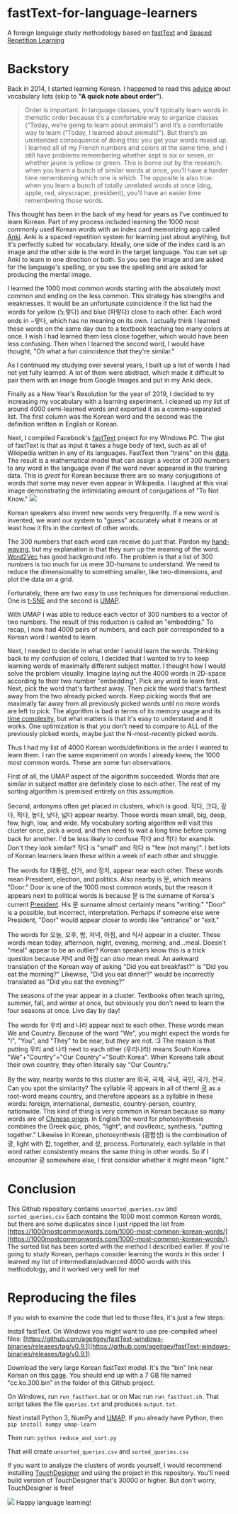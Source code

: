 [//]: # (For development of this README.md, use http://markdownlivepreview.com/)

# fastText-for-language-learners
A foreign language study methodology based on [fastText](https://github.com/facebookresearch/fastText) and [Spaced Repetition Learning](https://en.wikipedia.org/wiki/Spaced_repetition)

# Backstory
Back in 2014, I started learning Korean. I happened to read this [advice](https://blog.fluent-forever.com/base-vocabulary-list/) about vocabulary lists (skip to **"A quick note about order"**).

> Order is important. In language classes, you’ll typically learn words in thematic order because it’s a comfortable way to organize classes (“Today, we’re going to learn about animals!”) and it’s a comfortable way to learn (“Today, I learned about animals!”). But there’s an unintended consequence of doing this: you get your words mixed up. I learned all of my French numbers and colors at the same time, and I still have problems remembering whether sept is six or seven, or whether jaune is yellow or green. This is borne out by the research: when you learn a bunch of similar words at once, you’ll have a harder time remembering which one is which. The opposite is also true: when you learn a bunch of totally unrelated words at once (dog, apple, red, skyscraper, president), you’ll have an easier time remembering those words.

This thought has been in the back of my head for years as I've continued to learn Korean. Part of my process included learning the 1000 most commonly used Korean words with an index card memorizing app called [Anki](https://apps.ankiweb.net/). Anki is a spaced repetition system for learning just about anything, but it's perfectly suited for vocabulary. Ideally, one side of the index card is an image and the other side is the word in the target language. You can set up Anki to learn in one direction or both. So you see the image and are asked for the language's spelling, or you see the spelling and are asked for producing the mental image.

I learned the 1000 most common words starting with the absolutely most common and ending on the less common. This strategy has strengths and weaknesses. It would be an unfortunate coincidence if the list had the words for yellow (노랗다) and blue (파랗다) close to each other. Each word ends in ~랗다, which has no meaning on its own. I actually think I learned these words on the same day due to a textbook teaching too many colors at once. I wish I had learned them less close together, which would have been less confusing. Then when I learned the second word, I would have thought, "Oh what a fun coincidence that they're similar."

As I continued my studying over several years, I built up a list of words I had not yet fully learned. A lot of them were abstract, which made it difficult to pair them with an image from Google Images and put in my Anki deck.

Finally as a New Year's Resolution for the year of 2019, I decided to try increasing my vocabulary with a learning experiment. I cleaned up my list of around 4000 semi-learned words and exported it as a comma-separated list. The first column was the Korean word and the second was the definition written in English or Korean.

Next, I compiled Facebook's [fastText](https://fasttext.cc/) project for my Windows PC. The gist of fastText is that as input it takes a huge body of text, such as all of Wikipedia written in any of its languages. FastText then "trains" on this [data](https://fasttext.cc/docs/en/crawl-vectors.html). The result is a mathematical model that can assign a vector of 300 numbers to any word in the language even if the word never appeared in the training data. This is *great* for Korean because there are so many conjugations of words that some may never even appear in Wikipedia. I laughed at this viral image demonstrating the intimidating amount of conjugations of "To Not Know."
![](images/dont_know.jpg)

Korean speakers also invent new words very frequently. If a new word is invented, we want our system to "guess" accurately what it means or at least how it fits in the context of other words.

The 300 numbers that each word can receive do just that. Pardon my [hand-waving](https://en.wikipedia.org/wiki/Hand-waving#In_mathematics_(and_formal_logic,_philosophy,_theoretical_science)), but my explanation is that they sum up the meaning of the word. [Word2Vec](https://en.wikipedia.org/wiki/Word2vec) has good background info. The problem is that a list of 300 numbers is too much for us mere 3D-humans to understand. We need to reduce the dimensionality to something smaller, like two-dimensions, and plot the data on a grid.

Fortunately, there are two easy to use techniques for dimensional reduction. One is [t-SNE](https://scikit-learn.org/stable/modules/generated/sklearn.manifold.TSNE.html) and the second is [UMAP](https://github.com/lmcinnes/umap).

With UMAP I was able to reduce each vector of 300 numbers to a vector of two numbers. The result of this reduction is called an "embedding." To recap, I now had 4000 pairs of numbers, and each pair corresponded to a Korean word I wanted to learn.

Next, I needed to decide in what order I would learn the words. Thinking back to my confusion of colors, I decided that I wanted to try to keep learning words of maximally different subject matter. I thought how I would solve the problem visually. Imagine laying out the 4000 words in 2D-space according to their two number "embedding". Pick any word to learn first. Next, pick the word that's farthest away. Then pick the word that's farthest away from the two already picked words. Keep picking words that are maximally far away from all previously picked words until no more words are left to pick. The algorithm is bad in terms of its memory usage and its [time complexity](https://en.wikipedia.org/wiki/Time_complexity), but what matters is that it's easy to understand and it works. One optimization is that you don't need to compare to ALL of the previously picked words, maybe just the N-most-recently picked words.

Thus I had my list of 4000 Korean words/definitions in the order I wanted to learn them. I ran the same experiment on words I already knew, the 1000 most common words. These are some fun observations.

First of all, the UMAP aspect of the algorithm succeeded. Words that are similar in subject matter are definitely close to each other. The rest of my sorting algorithm is premised entirely on this assumption.

Second, antonyms often get placed in clusters, which is good. 작다, 크다, 깊다, 적다, 높다, 낮다, 넓다 appear nearby. Those words mean small, big, deep, few, high, low, and wide. My vocabulary sorting algorithm will visit this cluster once, pick a word, and then need to wait a long time before coming back for another. I'd be less likely to confuse 작다 and 적다 for example. Don't they look similar? 작다 is "small" and 적다 is "few (not many)". I bet lots of Korean learners learn these within a week of each other and struggle.

The words for 대통령, 선거, and 정치, appear near each other. These words mean President, election, and politics. Also nearby is 문, which means "Door." Door is one of the 1000 most common words, but the reason it appears next to political words is because 문 is the surname of Korea's current [President](https://en.wikipedia.org/wiki/Moon_Jae-in). His 문 surname almost certainly means "writing." "Door" is a possible, but incorrect, interpretation. Perhaps if someone else were President, "Door" would appear closer to words like "entrance" or "exit."

The words for 오늘, 오후, 밤, 저녁, 아침, and 식사 appear in a cluster. These words mean today, afternoon, night, evening, morning, and...meal. Doesn't "meal" appear to be an outlier? Korean speakers know this is a trick question because 저녁 and 아침 can *also* mean meal. An awkward translation of the Korean way of asking "Did you eat breakfast?" is "Did you eat the morning?" Likewise, "Did you eat dinner?" would be incorrectly translated as "Did you eat the evening?"

The seasons of the year appear in a cluster. Textbooks often teach spring, summer, fall, and winter at once, but obviously you don't need to learn the four seasons at once. Live day by day!

The words for 우리 and 나라 appear next to each other. These words mean We and Country. Because of the word "We", you might expect the words for "I", "You", and "They" to be near, but *they* are not. :3 The reason is that putting 우리 and 나라 next to each other (우리나라) means South Korea. "We"+"Country"="Our Country"="South Korea". When Koreans talk about their own country, they often literally say "Our Country." 

By the way, nearby words to this cluster are 외국, 국제, 국내, 국민, 국가, 전국. Can you spot the similarity? The syllable 국 appears in all of them! [국](https://en.wiktionary.org/wiki/%E5%9C%8B#Korean) as a root-word means country, and therefore appears as a syllable in these words: foreign, international, domestic, country-person, country, nationwide. This kind of thing is very common in Korean because so many words are of [Chinese origin](https://en.wikipedia.org/wiki/Sino-Korean_vocabulary). In English the word for photosynthesis combines the Greek φῶς, phōs, "light", and σύνθεσις, synthesis, "putting together." Likewise in Korean, photosynthesis (광합성) is the combination of 광, light with 합, together, and 성, process. Fortunately, each syllable in that word rather consistently means the same thing in other words. So if I encounter 광 somewhere else, I first consider whether it might mean "light."

# Conclusion

This Github repository contains `unsorted_queries.csv` and `sorted_queries.csv` Each contains the 1000 most common Korean words, but there are some duplicates since I just ripped the list from [https://1000mostcommonwords.com/1000-most-common-korean-words/](https://1000mostcommonwords.com/1000-most-common-korean-words/). The sorted list has been sorted with the method I described earlier. If you're going to study Korean, perhaps consider learning the words in this order. I learned my list of intermediate/advanced 4000 words with this methodology, and it worked very well for me!

# Reproducing the files

If you wish to examine the code that led to those files, it's just a few steps:

Install fastText. On Windows you might want to use pre-compiled wheel files: [https://github.com/ageitgey/fastText-windows-binaries/releases/tag/v0.9.1](https://github.com/ageitgey/fastText-windows-binaries/releases/tag/v0.9.1)

Download the very large Korean fastText model. It's the "bin" link near Korean on this [page](https://github.com/facebookresearch/fastText/blob/master/docs/crawl-vectors.md). You should end up with a 7 GB file named "cc.ko.300.bin" in the folder of this Github project.

On Windows, run `run_fastText.bat` or on Mac run `run_fastText.sh`. That script takes the file `queries.txt` and produces `output.txt`.

Next install Python 3, NumPy and [UMAP](https://github.com/lmcinnes/umap). If you already have Python, then
`pip install numpy umap-learn`

Then run:
`python reduce_and_sort.py`

That will create `unsorted_queries.csv` and `sorted_queries.csv`

If you want to analyze the clusters of words yourself, I would recommend installing [TouchDesigner](https://derivative.ca/download) and using the project in this repository. You'll need build version of TouchDesigner that's 30000 or higher. But don't worry, TouchDesigner is free!

![](images/td_screencap_1.png)
Happy language learning!
